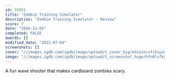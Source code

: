 ```yaml
---
id: 33451
title: "Zombie Training Simulator"
description: "Zombie Training Simulator - Review"
score: 7
date: "2016-12-05"
completed: FALSE
awards: []
modified_date: "2022-07-04"
screenshots: []
cover: "//images.igdb.com/igdb/image/upload/t_cover_big/m3x2zocvfihuyzqtmiqj.jpg"
image: "//images.igdb.com/igdb/image/upload/t_screenshot_huge/hfn0lsfkakv9xmms1iyn.jpg"
---
```

A fun wave shooter that makes cardboard zombies scary.